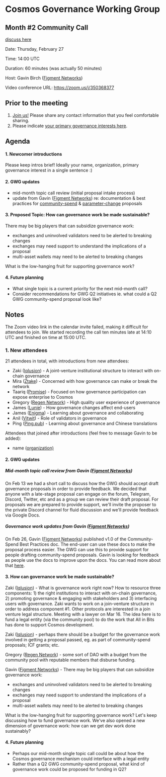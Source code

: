 # Cosmos Governance Working Group
## Month #2 Community Call
[discuss here](https://forum.cosmos.network/t/gwg-community-calls-updates/3238)

Date: Thursday, February 27

Time: 14:00 UTC

Duration: 60 minutes (was actually 50 minutes)

Host: Gavin Birch ([Figment Networks](figment.network))

Video conference URL: https://zoom.us/j/350368377

## Prior to the meeting
1. [Join us!](http://bit.ly/2sukvxa) Please share any contact information that you feel comfortable sharing.
2. Please indicate [your primary governance interests here](https://docs.google.com/document/d/1jdSwln5L7KLvEkkM91GhlblniSynmAjMyAWSLONxTGQ/edit?usp=sharing).

## Agenda

#### 1. Newcomer introductions
Please keep intros brief! Ideally your name, organization, primary governance interest in a single sentence :)

#### 2. GWG updates
- mid-month topic call review (initial proposal intake process)
- update from Gavin ([Figment Networks](figment.network)) re: documentation & best practices for [community-spend](https://github.com/gavinly/CosmosCommunitySpend) & [parameter-change](https://github.com/gavinly/CosmosParametersWiki) proposals

#### 3. Proposed Topic: How can governance work be made sustainable?
There may be big players that can subsidize governance work:
- exchanges and uninvolved validators need to be alerted to breaking changes
- exchanges may need support to understand the implications of a proposal
- multi-asset wallets may need to be alerted to breaking changes

What is the low-hanging fruit for supporting governance work?

#### 4. Future planning
- What single topic is a current priority for the next mid-month call?
- Consider recommendations for GWG Q2 initiatives ie. what could a Q2 GWG community-spend proposal look like?

## Notes
The Zoom video link in the calendar invite failed, making it difficult for attendees to join. We started recording the call ten minutes late at 14:10 UTC and finished on time at 15:00 UTC.

### 1. New attendees
21 attendees in total, with introductions from new attendees:
- Zaki ([Iqlusion](https://www.iqlusion.io)) - A joint-venture institutional structure to interact with on-chain governance
- Mira ([Ztake](https://ztake.org)) - Concerned with how governance can make or break the network
- Taariq ([Promise](https://www.promiseprotocols.com)) - Focused on how governance participation can expose enterprise to Cosmos
- Gregory ([Regen Network](https://www.regen.network)) - High quality user experience of governance
- James ([Lunie](https://lunie.io/#/)) - How governance changes affect end-users
- James ([Enigma](https://lunie.io/#/)) - Learning about governance and collaborating
- Anil ([Vitwit](https://www.vitwit.com/)) - Role of validators in governance
- Ping ([Ping.pub](https://ping.pub/)) - Learning about governance and Chinese translations

Attendees that joined after introductions (feel free to message Gavin to be added):
- name ([organization)](https://google.com)


#### 2. GWG updates
##### Mid-month topic call review from Gavin ([Figment Networks](figment.network))
On Feb 13 we had a short call to discuss how the GWG should accept draft governance proposals in order to provide feedback. We decided that anyone with a late-stage proposal can engage on the forum, Telegram, Discord, Twitter, etc and as a group we can review their draft proposal. For proposals we are prepared to provide support, we'll invite the proposer to the private Discord channel for fluid discussion and we'll provide feedback via Google Docs. 

##### Governance work updates from Gavin ([Figment Networks](figment.network))
On Feb 26, Gavin ([Figment Networks](figment.network)) published v1.0 of the Community-Spend Best Practices doc. The end-user can use these docs to make the proposal process easier. The GWG can use this to provide support for people drafting community-spend proposals. Gavin is looking for feedback as people use the docs to improve upon the docs. You can read more about that [here](https://figment.network/resources/cosmos-community-spend-best-practices/).

#### 3. How can governance work be made sustainable?
Zaki ([Iqlusion](https://www.iqlusion.io)) - What is governance work right now? How to resource three components: 1) the right institutions to interact with on-chain governance, 2) promoting governance & engaging with stakeholders and 3) interfacing users with governance. Zaki wants to work on a join-venture structure in order to address component #1. Other protocols are interested in a join venture legal structure. Meeting with a lawyer on Mar 16. The idea here is to fund a legal entity (via the community pool) to do the work that All in Bits has done to support Cosmos development.

Zaki ([Iqlusion](https://www.iqlusion.io)) - perhaps there should be a budget for the governance work involved in getting a proposal passed, eg. as part of community-spend proposals; ICF grants; etc.

Gregory ([Regen Network](https://www.regen.network)) - some sort of DAO with a budget from the community pool with reputable members that disburse funding.

Gavin ([Figment Networks](figment.network)) - There may be big players that can subsidize governance work:
- exchanges and uninvolved validators need to be alerted to breaking changes
- exchanges may need support to understand the implications of a proposal
- multi-asset wallets may need to be alerted to breaking changes

What is the low-hanging fruit for supporting governance work? Let's keep discussing how to fund governance work. We've also opened a new dimension of governance work: how can we get dev work done sustainably?

#### 4. Future planning
- Perhaps our mid-month single topic call could be about how the Cosmos governance mechanism could interface with a legal entity
- Rather than a Q2 GWG community-spend proposal, what kind of governance work could be proposed for funding in Q2?
